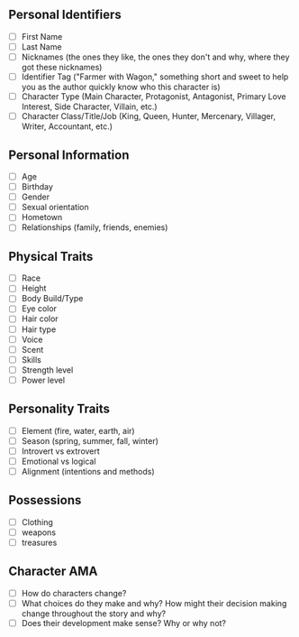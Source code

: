 ## Personal Identifiers
- [ ] First Name
- [ ] Last Name
- [ ] Nicknames (the ones they like, the ones they don't and why, where they got these nicknames)
- [ ] Identifier Tag ("Farmer with Wagon," something short and sweet to help you as the author quickly know who this character is)
- [ ] Character Type (Main Character, Protagonist, Antagonist, Primary Love Interest, Side Character, Villain, etc.)
- [ ] Character Class/Title/Job (King, Queen, Hunter, Mercenary, Villager, Writer, Accountant, etc.)
## Personal Information
- [ ] Age
- [ ] Birthday
- [ ] Gender
- [ ] Sexual orientation
- [ ] Hometown
- [ ] Relationships (family, friends, enemies)
## Physical Traits
- [ ] Race
- [ ] Height
- [ ] Body Build/Type
- [ ] Eye color
- [ ] Hair color
- [ ] Hair type
- [ ] Voice
- [ ] Scent
- [ ] Skills
- [ ] Strength level
- [ ] Power level
## Personality Traits
- [ ] Element (fire, water, earth, air)
- [ ] Season (spring, summer, fall, winter)
- [ ] Introvert vs extrovert
- [ ] Emotional vs logical
- [ ] Alignment (intentions and methods)
## Possessions
- [ ] Clothing
- [ ] weapons
- [ ] treasures

## Character AMA
- [ ] How do characters change? 
- [ ] What choices do they make and why? How might their decision making change throughout the story and why? 
- [ ] Does their development make sense? Why or why not? 